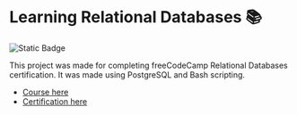 # Learning Relational Databases 📚

![Static Badge](https://img.shields.io/badge/course_status-finished-green)

This project was made for completing freeCodeCamp Relational Databases certification. It was made using PostgreSQL and Bash scripting.

- [Course here](https://www.freecodecamp.org/learn/relational-database/)
- [Certification here](https://www.freecodecamp.org/certification/MatiasTK/relational-database-v8)
